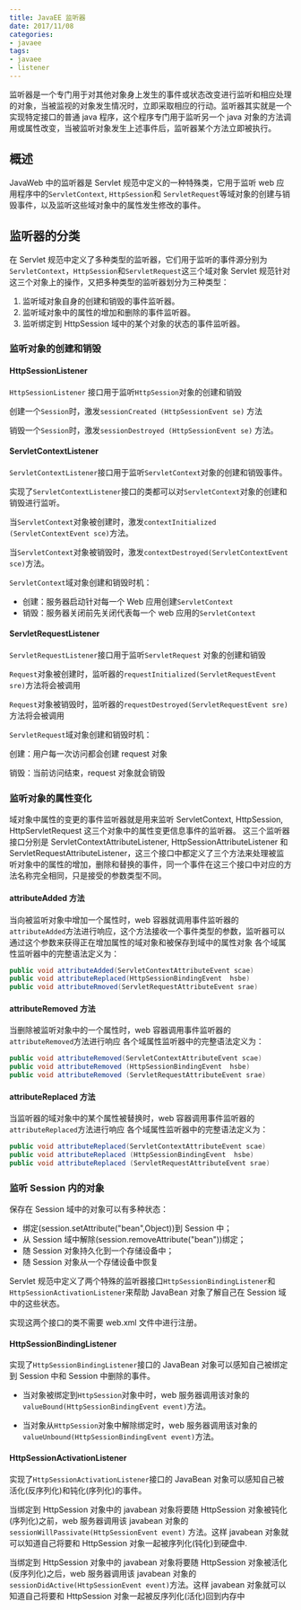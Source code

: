 ```yaml
---
title: JavaEE 监听器
date: 2017/11/08
categories:
- javaee
tags:
- javaee
- listener
---
```


监听器是一个专门用于对其他对象身上发生的事件或状态改变进行监听和相应处理的对象，当被监视的对象发生情况时，立即采取相应的行动。监听器其实就是一个实现特定接口的普通 java 程序，这个程序专门用于监听另一个 java 对象的方法调用或属性改变，当被监听对象发生上述事件后，监听器某个方法立即被执行。

## 概述

JavaWeb 中的监听器是 Servlet 规范中定义的一种特殊类，它用于监听 web 应用程序中的`ServletContext`, `HttpSession`和 `ServletRequest`等域对象的创建与销毁事件，以及监听这些域对象中的属性发生修改的事件。

## 监听器的分类

在 Servlet 规范中定义了多种类型的监听器，它们用于监听的事件源分别为`ServletContext`，`HttpSession`和`ServletRequest`这三个域对象
Servlet 规范针对这三个对象上的操作，又把多种类型的监听器划分为三种类型：

1.  监听域对象自身的创建和销毁的事件监听器。
2.  监听域对象中的属性的增加和删除的事件监听器。
3.  监听绑定到 HttpSession 域中的某个对象的状态的事件监听器。

### 监听对象的创建和销毁

#### HttpSessionListener

`HttpSessionListener` 接口用于监听`HttpSession`对象的创建和销毁

创建一个`Session`时，激发`sessionCreated (HttpSessionEvent se)` 方法

销毁一个`Session`时，激发`sessionDestroyed (HttpSessionEvent se)` 方法。

#### ServletContextListener

`ServletContextListener`接口用于监听`ServletContext`对象的创建和销毁事件。

实现了`ServletContextListener`接口的类都可以对`ServletContext`对象的创建和销毁进行监听。

当`ServletContext`对象被创建时，激发`contextInitialized (ServletContextEvent sce)`方法。

当`ServletContext`对象被销毁时，激发`contextDestroyed(ServletContextEvent sce)`方法。

`ServletContext`域对象创建和销毁时机：

- 创建：服务器启动针对每一个 Web 应用创建`ServletContext`
- 销毁：服务器关闭前先关闭代表每一个 web 应用的`ServletContext`

#### ServletRequestListener

`ServletRequestListener`接口用于监听`ServletRequest` 对象的创建和销毁

`Request`对象被创建时，监听器的`requestInitialized(ServletRequestEvent sre)`方法将会被调用

`Request`对象被销毁时，监听器的`requestDestroyed(ServletRequestEvent sre)`方法将会被调用

`ServletRequest`域对象创建和销毁时机：

创建：用户每一次访问都会创建 request 对象

销毁：当前访问结束，request 对象就会销毁

### 监听对象的属性变化

域对象中属性的变更的事件监听器就是用来监听 ServletContext, HttpSession, HttpServletRequest 这三个对象中的属性变更信息事件的监听器。
这三个监听器接口分别是 ServletContextAttributeListener, HttpSessionAttributeListener 和 ServletRequestAttributeListener，这三个接口中都定义了三个方法来处理被监听对象中的属性的增加，删除和替换的事件，同一个事件在这三个接口中对应的方法名称完全相同，只是接受的参数类型不同。

#### attributeAdded 方法

当向被监听对象中增加一个属性时，web 容器就调用事件监听器的`attributeAdded`方法进行响应，这个方法接收一个事件类型的参数，监听器可以通过这个参数来获得正在增加属性的域对象和被保存到域中的属性对象
各个域属性监听器中的完整语法定义为：

```java
public void attributeAdded(ServletContextAttributeEvent scae)
public void attributeReplaced(HttpSessionBindingEvent  hsbe)
public void attributeRmoved(ServletRequestAttributeEvent srae)
```

#### attributeRemoved 方法

当删除被监听对象中的一个属性时，web 容器调用事件监听器的`attributeRemoved`方法进行响应
各个域属性监听器中的完整语法定义为：

```java
public void attributeRemoved(ServletContextAttributeEvent scae)
public void attributeRemoved (HttpSessionBindingEvent  hsbe)
public void attributeRemoved (ServletRequestAttributeEvent srae)
```

#### attributeReplaced 方法

当监听器的域对象中的某个属性被替换时，web 容器调用事件监听器的`attributeReplaced`方法进行响应
各个域属性监听器中的完整语法定义为：

```java
public void attributeReplaced(ServletContextAttributeEvent scae)
public void attributeReplaced (HttpSessionBindingEvent  hsbe)
public void attributeReplaced (ServletRequestAttributeEvent srae)
```

### 监听 Session 内的对象

保存在 Session 域中的对象可以有多种状态：

- 绑定(session.setAttribute("bean",Object))到 Session 中；
- 从 Session 域中解除(session.removeAttribute("bean"))绑定；
- 随 Session 对象持久化到一个存储设备中；
- 随 Session 对象从一个存储设备中恢复

Servlet 规范中定义了两个特殊的监听器接口`HttpSessionBindingListener`和`HttpSessionActivationListener`来帮助 JavaBean 对象了解自己在 Session 域中的这些状态。

实现这两个接口的类不需要 web.xml 文件中进行注册。

#### HttpSessionBindingListener

实现了`HttpSessionBindingListener`接口的 JavaBean 对象可以感知自己被绑定到 Session 中和 Session 中删除的事件。

- 当对象被绑定到`HttpSession`对象中时，web 服务器调用该对象的`valueBound(HttpSessionBindingEvent event)`方法。

- 当对象从`HttpSession`对象中解除绑定时，web 服务器调用该对象的`valueUnbound(HttpSessionBindingEvent event)`方法。

#### HttpSessionActivationListener

实现了`HttpSessionActivationListener`接口的 JavaBean 对象可以感知自己被活化(反序列化)和钝化(序列化)的事件。

当绑定到 HttpSession 对象中的 javabean 对象将要随 HttpSession 对象被钝化(序列化)之前，web 服务器调用该 javabean 对象的`sessionWillPassivate(HttpSessionEvent event)` 方法。这样 javabean 对象就可以知道自己将要和 HttpSession 对象一起被序列化(钝化)到硬盘中.

当绑定到 HttpSession 对象中的 javabean 对象将要随 HttpSession 对象被活化(反序列化)之后，web 服务器调用该 javabean 对象的`sessionDidActive(HttpSessionEvent event)`方法。这样 javabean 对象就可以知道自己将要和 HttpSession 对象一起被反序列化(活化)回到内存中

